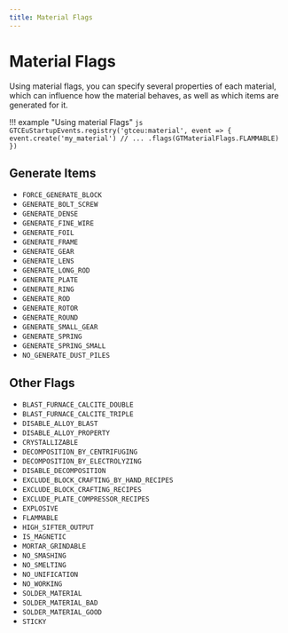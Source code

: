 ```yaml
---
title: Material Flags
---
```



# Material Flags

Using material flags, you can specify several properties of each material, which
can influence how the material behaves, as well as which items are generated for it.

!!! example "Using material Flags"
    ```js
    GTCEuStartupEvents.registry('gtceu:material', event => {
        event.create('my_material')
            // ...
            .flags(GTMaterialFlags.FLAMMABLE)
    })
    ```


## Generate Items

- `FORCE_GENERATE_BLOCK`
- `GENERATE_BOLT_SCREW`
- `GENERATE_DENSE`
- `GENERATE_FINE_WIRE`
- `GENERATE_FOIL`
- `GENERATE_FRAME`
- `GENERATE_GEAR`
- `GENERATE_LENS`
- `GENERATE_LONG_ROD`
- `GENERATE_PLATE`
- `GENERATE_RING`
- `GENERATE_ROD`
- `GENERATE_ROTOR`
- `GENERATE_ROUND`
- `GENERATE_SMALL_GEAR`
- `GENERATE_SPRING`
- `GENERATE_SPRING_SMALL`
- `NO_GENERATE_DUST_PILES`


## Other Flags

- `BLAST_FURNACE_CALCITE_DOUBLE`
- `BLAST_FURNACE_CALCITE_TRIPLE`
- `DISABLE_ALLOY_BLAST`
- `DISABLE_ALLOY_PROPERTY`
- `CRYSTALLIZABLE`
- `DECOMPOSITION_BY_CENTRIFUGING`
- `DECOMPOSITION_BY_ELECTROLYZING`
- `DISABLE_DECOMPOSITION`
- `EXCLUDE_BLOCK_CRAFTING_BY_HAND_RECIPES`
- `EXCLUDE_BLOCK_CRAFTING_RECIPES`
- `EXCLUDE_PLATE_COMPRESSOR_RECIPES`
- `EXPLOSIVE`
- `FLAMMABLE`
- `HIGH_SIFTER_OUTPUT`
- `IS_MAGNETIC`
- `MORTAR_GRINDABLE`
- `NO_SMASHING`
- `NO_SMELTING`
- `NO_UNIFICATION`
- `NO_WORKING`
- `SOLDER_MATERIAL`
- `SOLDER_MATERIAL_BAD`
- `SOLDER_MATERIAL_GOOD`
- `STICKY`
